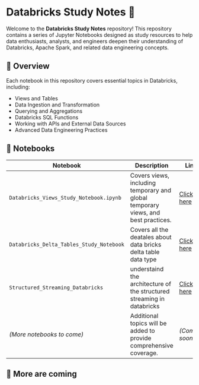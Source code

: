 # Databricks Study Notes 📘

Welcome to the **Databricks Study Notes** repository! This repository contains a series of Jupyter Notebooks designed as study resources to help data enthusiasts, analysts, and engineers deepen their understanding of Databricks, Apache Spark, and related data engineering concepts.

## 📑 Overview

Each notebook in this repository covers essential topics in Databricks, including:
- Views and Tables
- Data Ingestion and Transformation
- Querying and Aggregations
- Databricks SQL Functions
- Working with APIs and External Data Sources
- Advanced Data Engineering Practices

## 🧰 Notebooks

| Notebook                             | Description                                                              | Link       |
|--------------------------------------|--------------------------------------------------------------------------|------------|
| `Databricks_Views_Study_Notebook.ipynb` | Covers views, including temporary and global temporary views, and best practices. | [Click here](Databricks_Views_Study_Notebook.ipynb) |
| `Databricks_Delta_Tables_Study_Notebook` | Covers all the deatales about data bricks delta table data type | [Click here](Databricks_Delta_Tables_Study_Notebook_v2.ipynb) |
| `Structured_Streaming_Databricks` | understaind the architecture of the structured streaming in databricks  | [Click here](Structured_Streaming_Databricks.ipynb) |
| _(More notebooks to come)_           | Additional topics will be added to provide comprehensive coverage.       | _(Coming soon)_ |

## 🚀 More are coming 
